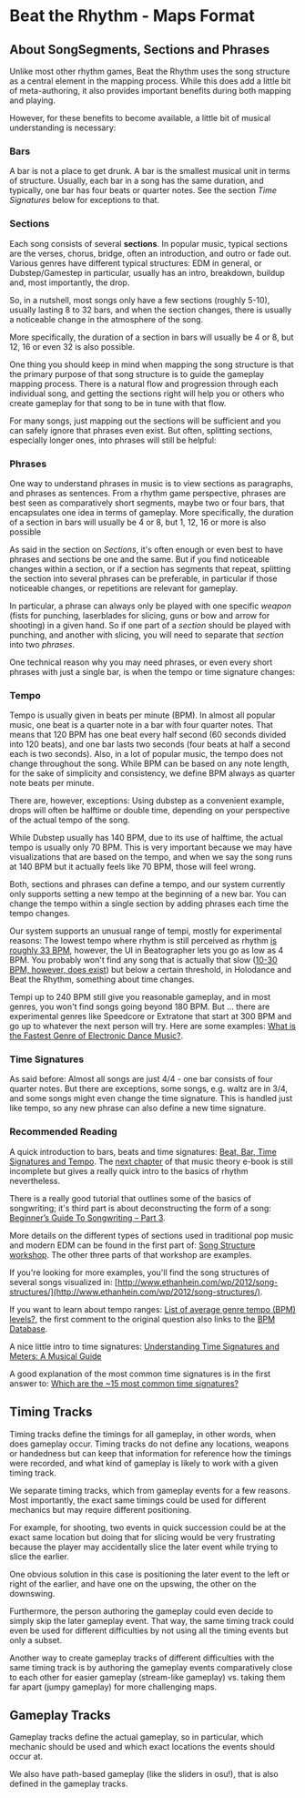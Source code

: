 # Beat the Rhythm - Maps Format

## About SongSegments, Sections and Phrases

Unlike most other rhythm games, Beat the Rhythm uses the song structure as a central element
in the mapping process. While this does add a little bit of meta-authoring, it also provides
important benefits during both mapping and playing.

However, for these benefits to become available, a little bit of musical understanding is 
necessary:

### Bars

A bar is not a place to get drunk. A bar is the smallest musical unit in terms of structure.
Usually, each bar in a song has the same duration, and typically, one bar has four beats
or quarter notes. See the section *Time Signatures* below for exceptions to that.

### Sections

Each song consists of several **sections**. In popular music, typical sections are the verses,
chorus, bridge, often an introduction, and outro or fade out. Various genres have different
typical structures: EDM in general, or Dubstep/Gamestep in particular, usually has an
intro, breakdown, buildup and, most importantly, the drop. 

So, in a nutshell, most songs only have a few sections (roughly 5-10), usually lasting 8 
to 32 bars, and when the section changes, there is usually a noticeable change in the 
atmosphere of the song.

More specifically, the duration of a section in bars will usually be 4 or 8, but 12, 
16 or even 32 is also possible.

One thing you should keep in mind when mapping the song structure is that the primary
purpose of that song structure is to guide the gameplay mapping process. There is a 
natural flow and progression through each individual song, and getting the sections 
right will help you or others who create gameplay for that song to be in tune with
that flow.

For many songs, just mapping out the sections will be sufficient and you can safely ignore
that phrases even exist. But often, splitting sections, especially longer ones, into
phrases will still be helpful:

### Phrases

One way to understand phrases in music is to view sections as paragraphs, and phrases
as sentences. From a rhythm game perspective, phrases are best seen as comparatively
short segments, maybe two or four bars, that encapsulates one idea in terms of gameplay.
More specifically, the duration of a section in bars will usually be 4 or 8, but 1, 12, 
16 or more is also possible

As said in the section on *Sections*, it's often enough or even best to have phrases 
and sections be one and the same. But if you find noticeable changes within a section, 
or if a section has segments that repeat, splitting the section into several phrases 
can be preferable, in particular if those noticeable changes, or repetitions are 
relevant for gameplay.

In particular, a phrase can always only be played with one specific *weapon* (fists
for punching, laserblades for slicing, guns or bow and arrow for shooting) in a given
hand. So if one part of a *section* should be played with punching, and another with
slicing, you will need to separate that *section* into two *phrases*.

One technical reason why you may need phrases, or even every short phrases with just a 
single bar, is when the tempo or time signature changes:

### Tempo

Tempo is usually given in beats per minute (BPM). In almost all popular music, one
beat is a quarter note in a bar with four quarter notes. That means that 120 BPM
has one beat every half second (60 seconds divided into 120 beats), and one bar 
lasts two seconds (four beats at half a second each is two seconds). Also, in
a lot of popular music, the tempo does not change throughout the song.
While BPM can be based on any note length, for the sake of simplicity and 
consistency, we define BPM always as quarter note beats per minute.

There are, however, exceptions: Using dubstep as a convenient example, drops will 
often be halftime or double time, depending on your perspective of the actual tempo 
of the song.

While Dubstep usually has 140 BPM, due to its use of halftime, the actual tempo is 
usually only 70 BPM. This is very important because we may have visualizations
that are based on the tempo, and when we say the song runs at 140 BPM but it actually
feels like 70 BPM, those will feel wrong.

Both, sections and phrases can define a tempo, and our system currently only supports
setting a new tempo at the beginning of a new bar. You can change the tempo within
a single section by adding phrases each time the tempo changes.

Our system supports an unusual range of tempi, mostly for experimental reasons: 
The lowest tempo where rhythm is still perceived as rhythm 
[is roughly 33 BPM](https://boingboing.net/2018/01/25/what-is-the-slowest-music-huma.html),
however, the UI in Beatographer lets you go as low as 4 BPM. You probably won't find
any song that is actually that slow
([10-30 BPM, however, does exist](https://www.quora.com/Which-genre-of-music-has-the-slowest-BPM#MoreAnswers))
but below a certain threshold, in Holodance and Beat the Rhythm, something about time changes.

Tempi up to 240 BPM still give you reasonable gameplay, and in most genres, you won't find
songs going beyond 180 BPM. But ... there are experimental genres like Speedcore or Extratone
that start at 300 BPM and go up to whatever the next person will try. Here are some examples:
[What is the Fastest Genre of Electronic Dance Music?](http://www.edmnerd.com/what-is-the-fastest-genre-of-electronic-dance-music/).

### Time Signatures

As said before: Almost all songs are just 4/4 - one bar consists of four quarter
notes. But there are exceptions, some songs, e.g. waltz are in 3/4, and some songs
might even change the time signature. This is handled just like tempo, so any
new phrase can also define a new time signature.

### Recommended Reading

A quick introduction to bars, beats and time signatures:
[Beat, Bar, Time Signatures and Tempo](https://ainolnaim.wordpress.com/2b-tempo-beats-and-ties/).
The [next chapter](https://ainolnaim.wordpress.com/rhythm-types-and-constructions/) of that
music theory e-book is still incomplete but gives a really quick intro to the basics of
rhythm nevertheless.

There is a really good tutorial that outlines some of the basics of songwriting;
it's third part is about deconstructing the form of a song:
[Beginner’s Guide To Songwriting – Part 3](https://music.tutsplus.com/tutorials/beginners-guide-to-songwriting-part-3--audio-4107).

More details on the different types of sections used in traditional pop music and
modern EDM can be found in the first part of:
[Song Structure workshop](http://dsmootz.blogspot.com/p/song-structure-workshop.html).
The other three parts of that workshop are examples.

If you're looking for more examples, you'll find the song structures of several songs visualized in: 
[http://www.ethanhein.com/wp/2012/song-structures/](http://www.ethanhein.com/wp/2012/song-structures/).

If you want to learn about tempo ranges: 
[List of average genre tempo (BPM) levels?](https://music.stackexchange.com/questions/4525/list-of-average-genre-tempo-bpm-levels),
the first comment to the original question also links to the [BPM Database](https://www.bpmdatabase.com/).

A nice little intro to time signatures:
[Understanding Time Signatures and Meters: A Musical Guide](https://www.libertyparkmusic.com/musical-time-signatures/)

A good explanation of the most common time signatures is in the first answer to:
[Which are the ~15 most common time signatures?](https://music.stackexchange.com/questions/14415/which-are-the-15-most-common-time-signatures)

## Timing Tracks

Timing tracks define the timings for all gameplay, in other words, when does gameplay occur.
Timing tracks do not define any locations, weapons or handedness but can keep that 
information for reference how the timings were recorded, and what kind of gameplay is
likely to work with a given timing track.

We separate timing tracks, which from gameplay events for a few reasons. Most importantly, 
the exact same timings could be used for different mechanics but may require different positioning.

For example, for shooting, two events in quick succession could be at the exact same 
location but doing that for slicing would be very frustrating because the player may 
accidentally slice the later event while trying to slice the earlier.

One obvious solution in this case is positioning the later event to the left or right
of the earlier, and have one on the upswing, the other on the downswing.

Furthermore, the person authoring the gameplay could even decide to simply skip
the later gameplay event. That way, the same timing track could even be used
for different difficulties by not using all the timing events but only a subset.

Another way to create gameplay tracks of different difficulties with the same timing
track is by authoring the gameplay events comparatively close to each other for easier
gameplay (stream-like gameplay) vs. taking them far apart (jumpy gameplay) for more
challenging maps.

## Gameplay Tracks

Gameplay tracks define the actual gameplay, so in particular, which mechanic should be 
used and which exact locations the events should occur at.

We also have path-based gameplay (like the sliders in osu!), that is also defined in the
gameplay tracks.
